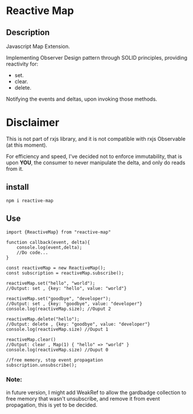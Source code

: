 # Reactive Map

## Description
Javascript Map Extension.

Implementing Observer Design pattern through SOLID
principles, providing reactivity for: 
* set.
* clear.
* delete. 

Notifying the events and deltas, upon invoking those methods.

# Disclaimer
This is not part of rxjs library, and it is not compatible with rxjs Observable (at this moment).

For efficiency and speed, I've decided not to enforce immutability, that is upon <strong>YOU</strong>, the consumer to never manipulate the delta, and only do reads from it.

## install
`npm i reactive-map`

## Use
```
import {ReactiveMap} from "reactive-map"

function callback(event, delta){
    console.log(event,delta);
    //Do code...
}

const reactiveMap = new ReactiveMap();
const subscription = reactiveMap.subscribe();

reactiveMap.set("hello", "world");
//Output: set , {key: "hello", value: "world"}

reactiveMap.set("goodbye", "developer");
//Output: set , {key: "goodbye", value: "developer"}
console.log(reactiveMap.size); //Ouput 2

reactiveMap.delete("hello");
//Output: delete , {key: "goodbye", value: "developer"}
console.log(reactiveMap.size) //Ouput 1

reactiveMap.clear()
//Output: clear , Map(1) { "hello" => "world" }
console.log(reactiveMap.size) //Ouput 0

//free memory, stop event propagation
subscription.unsubscribe();

```

### Note:
in future version, I might add WeakRef to allow the gardbadge collection to free memory that wasn't unsubscribe, and remove it from event propagation, this is yet to be decided.
